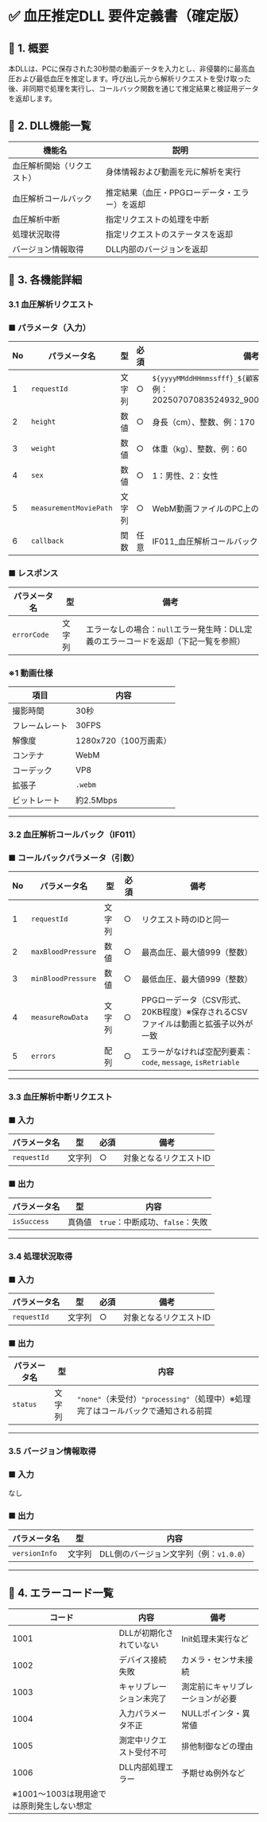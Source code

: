 # ✅ 血圧推定DLL 要件定義書（確定版）

## 🔷 1. 概要

本DLLは、PCに保存された30秒間の動画データを入力とし、非侵襲的に最高血圧および最低血圧を推定します。呼び出し元から解析リクエストを受け取った後、非同期で処理を実行し、コールバック関数を通じて推定結果と検証用データを返却します。


## 🔷 2. DLL機能一覧

| 機能名 | 説明 |
| --- | --- |
| 血圧解析開始（リクエスト） | 身体情報および動画を元に解析を実行 |
| 血圧解析コールバック | 推定結果（血圧・PPGローデータ・エラー）を返却 |
| 血圧解析中断 | 指定リクエストの処理を中断 |
| 処理状況取得 | 指定リクエストのステータスを返却 |
| バージョン情報取得 | DLL内部のバージョンを返却 |


## 🔷 3. 各機能詳細

### 3.1 血圧解析リクエスト

### ■ パラメータ（入力）

| No | パラメータ名 | 型 | 必須 | 備考 |
| --- | --- | --- | --- | --- |
| 1 | `requestId` | 文字列 | ○ | `${yyyyMMddHHmmssfff}_${顧客コード}_${乗務員コード}`例：20250707083524932_9000000001_0000012345 |
| 2 | `height` | 数値 | ○ | 身長（cm）、整数、例：170 |
| 3 | `weight` | 数値 | ○ | 体重（kg）、整数、例：60 |
| 4 | `sex` | 数値 | ○ | 1：男性、2：女性 |
| 5 | `measurementMoviePath` | 文字列 | ○ | WebM動画ファイルのPC上のフルパス（※1） |
| 6 | `callback` | 関数 | 任意 | IF011_血圧解析コールバックに準拠 |

### ■ レスポンス

| パラメータ名 | 型 | 備考 |
| --- | --- | --- |
| `errorCode` | 文字列 | エラーなしの場合：`null`エラー発生時：DLL定義のエラーコードを返却（下記一覧を参照） |

### ※1 動画仕様

| 項目 | 内容 |
| --- | --- |
| 撮影時間 | 30秒 |
| フレームレート | 30FPS |
| 解像度 | 1280x720（100万画素） |
| コンテナ | WebM |
| コーデック | VP8 |
| 拡張子 | `.webm` |
| ビットレート | 約2.5Mbps |

---

### 3.2 血圧解析コールバック（IF011）

### ■ コールバックパラメータ（引数）

| No | パラメータ名 | 型 | 必須 | 備考 |
| --- | --- | --- | --- | --- |
| 1 | `requestId` | 文字列 | ○ | リクエスト時のIDと同一 |
| 2 | `maxBloodPressure` | 数値 | ○ | 最高血圧、最大値999（整数） |
| 3 | `minBloodPressure` | 数値 | ○ | 最低血圧、最大値999（整数） |
| 4 | `measureRowData` | 文字列 | ○ | PPGローデータ（CSV形式、20KB程度）※保存されるCSVファイルは動画と拡張子以外が一致 |
| 5 | `errors` | 配列 | ○ | エラーがなければ空配列要素：`code`, `message`, `isRetriable` |

---

### 3.3 血圧解析中断リクエスト

### ■ 入力

| パラメータ名 | 型 | 必須 | 備考 |
| --- | --- | --- | --- |
| `requestId` | 文字列 | ○ | 対象となるリクエストID |

### ■ 出力

| パラメータ名 | 型 | 内容 |
| --- | --- | --- |
| `isSuccess` | 真偽値 | `true`：中断成功、`false`：失敗 |

---

### 3.4 処理状況取得

### ■ 入力

| パラメータ名 | 型 | 必須 | 備考 |
| --- | --- | --- | --- |
| `requestId` | 文字列 | ○ | 対象となるリクエストID |

### ■ 出力

| パラメータ名 | 型 | 内容 |
| --- | --- | --- |
| `status` | 文字列 | `"none"`（未受付）`"processing"`（処理中）※処理完了はコールバックで通知される前提 |

---

### 3.5 バージョン情報取得

### ■ 入力

なし

### ■ 出力

| パラメータ名 | 型 | 内容 |
| --- | --- | --- |
| `versionInfo` | 文字列 | DLL側のバージョン文字列（例：`v1.0.0`） |

---

## 🔷 4. エラーコード一覧

| コード | 内容 | 備考 |
| --- | --- | --- |
| 1001 | DLLが初期化されていない | Init処理未実行など |
| 1002 | デバイス接続失敗 | カメラ・センサ未接続 |
| 1003 | キャリブレーション未完了 | 測定前にキャリブレーションが必要 |
| 1004 | 入力パラメータ不正 | NULLポインタ・異常値 |
| 1005 | 測定中リクエスト受付不可 | 排他制御などの理由 |
| 1006 | DLL内部処理エラー | 予期せぬ例外など |
| ※1001～1003は現用途では原則発生しない想定 |  |  |
